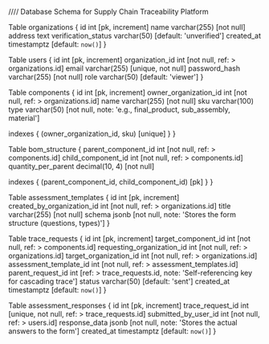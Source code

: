 //// Database Schema for Supply Chain Traceability Platform

Table organizations {
  id int [pk, increment]
  name varchar(255) [not null]
  address text
  verification_status varchar(50) [default: 'unverified']
  created_at timestamptz [default: `now()`]
}

Table users {
  id int [pk, increment]
  organization_id int [not null, ref: > organizations.id]
  email varchar(255) [unique, not null]
  password_hash varchar(255) [not null]
  role varchar(50) [default: 'viewer']
}

Table components {
  id int [pk, increment]
  owner_organization_id int [not null, ref: > organizations.id]
  name varchar(255) [not null]
  sku varchar(100)
  type varchar(50) [not null, note: 'e.g., final_product, sub_assembly, material']
  
  indexes {
    (owner_organization_id, sku) [unique]
  }
}

Table bom_structure {
  parent_component_id int [not null, ref: > components.id]
  child_component_id int [not null, ref: > components.id]
  quantity_per_parent decimal(10, 4) [not null]

  indexes {
    (parent_component_id, child_component_id) [pk]
  }
}

Table assessment_templates {
  id int [pk, increment]
  created_by_organization_id int [not null, ref: > organizations.id]
  title varchar(255) [not null]
  schema jsonb [not null, note: 'Stores the form structure (questions, types)']
}

Table trace_requests {
  id int [pk, increment]
  target_component_id int [not null, ref: > components.id]
  requesting_organization_id int [not null, ref: > organizations.id]
  target_organization_id int [not null, ref: > organizations.id]
  assessment_template_id int [not null, ref: > assessment_templates.id]
  parent_request_id int [ref: > trace_requests.id, note: 'Self-referencing key for cascading trace']
  status varchar(50) [default: 'sent']
  created_at timestamptz [default: `now()`]
}

Table assessment_responses {
  id int [pk, increment]
  trace_request_id int [unique, not null, ref: > trace_requests.id]
  submitted_by_user_id int [not null, ref: > users.id]
  response_data jsonb [not null, note: 'Stores the actual answers to the form']
  created_at timestamptz [default: `now()`]
}